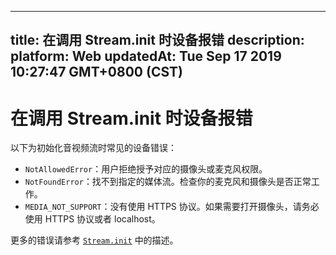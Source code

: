 
---
title: 在调用 Stream.init 时设备报错
description: 
platform: Web
updatedAt: Tue Sep 17 2019 10:27:47 GMT+0800 (CST)
---
# 在调用 Stream.init 时设备报错
以下为初始化音视频流时常见的设备错误：

- `NotAllowedError`：用户拒绝授予对应的摄像头或麦克风权限。
- `NotFoundError`：找不到指定的媒体流。检查你的麦克风和摄像头是否正常工作。
- `MEDIA_NOT_SUPPORT`：没有使用 HTTPS 协议。如果需要打开摄像头，请务必使用 HTTPS 协议或者 localhost。

更多的错误请参考 [`Stream.init`](https://docs.agora.io/cn/Interactive%20Broadcast/API%20Reference/web/interfaces/agorartc.stream.html#init) 中的描述。
